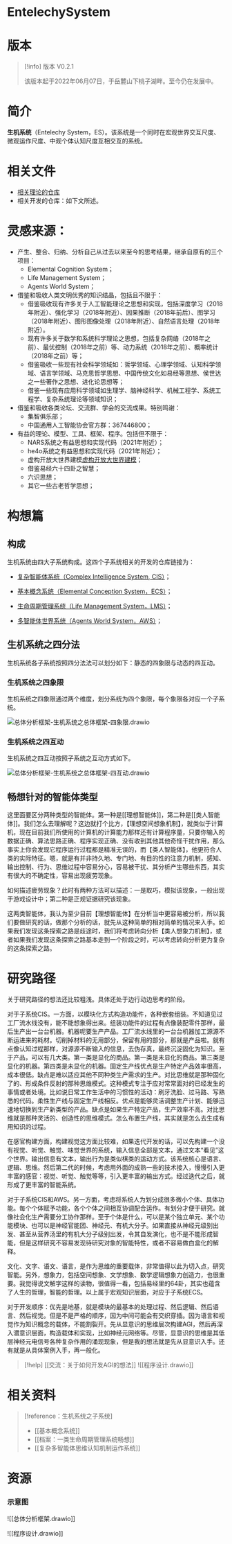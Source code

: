 # EntelechySystem



# 版本

> [!info] 版本
> V0.2.1
>
> 该版本起于2022年06月07日，于岳麓山下桃子湖畔。至今仍在发展中。

# 简介

**生机系统**（Entelechy System，ES）。该系统是一个同时在宏观世界交互尺度、微观运作尺度、中观个体认知尺度互相交互的系统。







# 相关文件



- [相关理论的仓库](https://github.com/EntelechySystem/EntelechySystem_theory.git)
- 相关开发的仓库：如下文所述。



# 灵感来源：

- 产生、整合、归纳、分析自己从过去以来至今的思考结果，继承自原有的三个项目：
  - Elemental Cognition System；
  - Life Management System；
  - Agents World System；
- 借鉴和吸收人类文明优秀的知识结晶，包括且不限于：
  - 借鉴吸收现有许多关于人工智能理论之思想和实现，包括深度学习（2018年附近）、强化学习（2018年附近）、因果推断（2018年前后）、图学习（2018年附近）、图形图像处理（2018年附近）、自然语言处理（2018年附近）。
  - 现有许多关于数学和系统科学理论之思想，包括复杂网络（2018年之前）、最优控制（2018年之前）等、动力系统（2018年之前）、概率统计（2018年之前）等；
  - 借鉴吸收一些现有社会科学领域如：哲学领域、心理学领域、认知科学领域、语言学领域、马克思哲学思想、中国传统文化如易经等思想、侯世达之一些著作之思想、进化论思想等；
  - 借鉴一些现有应用科学领域如生理学、脑神经科学、机械工程学、系统工程学、复杂系统理论等领域知识；
- 借鉴和吸收各类论坛、交流群、学会的交流成果。特别鸣谢：
  - 集智俱乐部；
  - 中国通用人工智能协会官方群：367446800；
- 有益的理论、模型、工具、框架、程序。包括但不限于：
  - NARS系统之有益思想和实现代码（2021年附近）；
  - he4o系统之有益思想和实现代码（2021年附近）；
  - 虚构开放大世界建模[虚构开放大世界建模](http://blog.sciencenet.cn/blog-33982-1207233.html)；
  - 借鉴易经六十四卦之智慧；
  - 六识思想；
  - 其它一些古老哲学思想；



# 构想篇



## 构成

生机系统由四大子系统构成。这四个子系统相关的开发的仓库链接为：

-   [复杂智能体系统（Complex Intelligence System, CIS）](https://github.com/EntelechySystem/ComplexIntelligenceSystem.git)；

-   [基本概念系统（Elemental Conception System，ECS）](https://github.com/EntelechySystem/ElementalConceptionSystem.git)；

-   [生命周期管理系统（Life Management System，LMS）](https://github.com/EntelechySystem/LifeManagementSystem.git)；

-   [多智能体世界系统（Agents World System，AWS）](https://github.com/EntelechySystem/AgentsWorldSystem.git)；

## 生机系统之四分法

生机系统各子系统按照四分法法可以划分如下：静态的四象限与动态的四互动。

### 生机系统之四象限

生机系统之四象限通过两个维度，划分系统为四个象限，每个象限各对应一个子系统。

![总体分析框架-生机系统之总体框架-四象限.drawio](attachment/总体分析框架-生机系统之总体框架-四象限.drawio.svg)



### 生机系统之四互动

生机系统之四互动按照子系统之互动方式如下。

![总体分析框架-生机系统之总体框架-四互动.drawio](attachment/总体分析框架-生机系统之总体框架-四互动.drawio.svg)



## 畅想针对的智能体类型

这里面要区分两种类型的智能体。第一种是[[理想智能体]]，第二种是[[类人智能体]]。我们怎么去理解呢？这边就打个比方，【理想空间想象机制】，就类似于计算机，现在目前我们所使用的计算机的计算能力那样还有计算程序量，只要你输入的数据正确、算法思路正确、程序实现正确、没有收到其他其他奇怪干扰作用，那么事实上你会发现它程序运行过程都是精准无误的，而【类人智能体】，他更符合人类的实际特征。嗯，就是有并非持久地、专门地、有目的性的注意力机制，感知、输出控制、行为、思维过程中容易分心，容易被干扰、其分析产生哪些东西，其实有很大的不确定性，容易出现疲劳现象。

如何描述疲劳现象？此时有两种方法可以描述：一是取巧，模拟该现象，一般出现于游戏设计中；第二种是正规证据研究该现象。

这两类智能体，我认为至少目前【理想智能体】在分析当中更容易被分析，所以我们要做研究的话，做那个分析的话，就先从这种简单的相对简单的情况来入手。如果我们发现这条探索之路是歧途时，我们将考虑转向分析【类人想象力机制】，或者如果我们发现这条探索之路基本走到一个阶段之时，可以考虑转向分析更为复杂的这条探索之路。



# 研究路径


关于研究路径的想法还比较粗浅。具体还处于边行动边思考的阶段。

对于子系统CIS。一方面，以模块化方式构造功能件，各种嵌套组装。不知道见过工厂流水线没有，能不能想象得出来。组装功能件的过程有点像装配零件那样，最后生产出一台台机器。机器呢要生产产品。工厂流水线里的一台台机器加工源源不断运进来的耗材。切削掉材料的无用部分，保留有用的部分，那就是产品啦。就有点像认知过程那样，对源源不断输入的信息，去伪存真，最终沉淀固化为知识。至于产品，可以有几大类。第一类是显化的商品。第一类是未显化的商品。第三类是显化的机器。第四类是未显化的机器。固定生产线优点是生产特定产品效率很高，成本很低。缺点是难以适应其他不同种类生产需求的生产。对比思维就是那种固化了的、形成条件反射的那种思维模式。这种模式专注于应对常常面对的已经发生的事情或者处境。比如说日常工作生活中的习惯性的活动：刷牙洗脸、过马路、写熟悉的代码。柔性生产线与固定生产线相反。优点是能够灵活调整生产计划、能够迅速地切换到生产新类型的产品。缺点是如果生产特定产品，生产效率不高。对比思维就是那种灵活的、创造性的思维模式。怎么布置生产线，其实就是怎么去生成有用知识的过程。

在感官构建方面，构建视觉这方面比较难，如果迭代开发的话，可以先构建一个没有视觉、听觉、触觉、味觉世界的系统，输入信息全部是文本，通过文本“看见”这个世界。输出信息有文本，输出行为是类似棋类的运动方式。该系统核心是语言、逻辑、思维。然后第二代的时候，考虑用外面的成熟一些的技术接入，慢慢引入更丰富的感官：视觉、听觉、触觉等等，引入更丰富的输出方式。经过迭代之后，就形成了更丰富的智能系统。

对于子系统CIS和AWS。另一方面，考虑将系统人为划分成很多微小个体、具体功能。每个个体赋予功能，各个个体之间相互协调配合运作。有划分才便于研究。就像社会化生产需要分工协作那样。至于个体是什么，可以是某个独立单元、某个功能模块、也可以是神经官能团、神经元、有机大分子。如果直接从神经元级别出发、甚至从营养汤里的有机大分子级别出发，令其自发演化，也不是不能形成智能，但是这样研究不容易发现待研究对象的智能特性，或者不容易做白盒化的解释。

文化、文字、语文、语言，是作为思维的重要载体，非常值得以此为切入点，研究智能。另外，想象力，包括空间想象、文学想象、数学逻辑想象力创造力，也很重要。我觉得说文解字这样的读物，很值得一看，包括易经里的64卦，其实也蕴含了人生的哲理，智能的哲理。以上属于宏观知识层面，对应于子系统ECS。

对于开发顺序：优先是地基，就是模块的最基本的处理过程、然后逻辑、然后语言、然后视觉。但是不是严格的顺序，因为中间可能会有交织穿插。因为语言和视觉作为知识概念的载体，不能割裂开。先从显意识的思维层次构建AGI，然后再深入潜意识层面，构造载体和实现，比如神经元网络等。尽管，显意识的思维是其低层神经元电信号各种复杂作用的涌现现象，但是我的想法就是先从显意识入手。还有就是从具体案例入手，再一般化。



> [!help]
> [[交流：关于如何开发AGI的想法]]
> ![[程序设计.drawio]]







# 相关资料

> [!reference：生机系统之子系统]
>
> - [[基本概念系统]]
> - [[档案：一类生命周期管理系统畅想]]
> - [[复杂多智能体思维认知机制运作系统]]


# 资源


### 示意图

![[总体分析框架.drawio]]

![[程序设计.drawio]]





